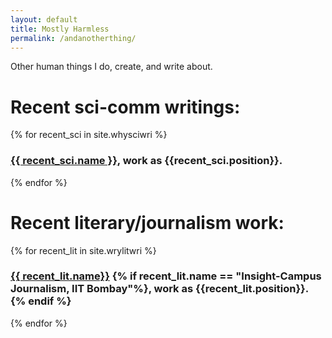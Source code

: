 ```yaml
---
layout: default
title: Mostly Harmless
permalink: /andanotherthing/
---
```

Other human things I do, create, and write about.

<h1>Recent sci-comm writings:</h1>
{% for recent_sci in site.whysciwri %}
  <h3><a href="{{ recent_sci.url | relative_url}}">{{ recent_sci.name }}</a>, work as {{recent_sci.position}}.</h3> 
{% endfor %}

<h1>Recent literary/journalism work:</h1>
{% for recent_lit in site.wrylitwri %}
  <h3><a href="{{ recent_lit.url | relative_url}}">{{ recent_lit.name}}</a>
  {% if recent_lit.name == "Insight-Campus Journalism, IIT Bombay"%}, work as {{recent_lit.position}}.
  {% endif %}
  </h3> 
{% endfor %}
<div id="sketch-container" style="text-align:center;">
			<script type="text/javascript" src=" {{ "assets/notwhiterabbit.js"  | relative_url }} "></script>
		</div>